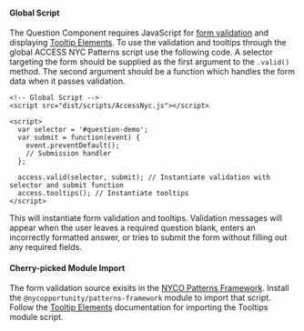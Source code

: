 #### Global Script

The Question Component requires JavaScript for [form validation](https://github.com/CityOfNewYork/nyco-patterns-framework) and displaying [Tooltip Elements](/tooltips). To use the validation and tooltips through the global ACCESS NYC Patterns script use the following code. A selector targeting the form should be supplied as the first argument to the `.valid()` method. The second argument should be a function which handles the form data when it passes validation.

    <!-- Global Script -->
    <script src="dist/scripts/AccessNyc.js"></script>

    <script>
      var selector = '#question-demo';
      var submit = function(event) {
        event.preventDefault();
        // Submission handler
      };

      access.valid(selector, submit); // Instantiate validation with selector and submit function
      access.tooltips(); // Instantiate tooltips
    </script>

This will instantiate form validation and tooltips. Validation messages will appear when the user leaves a required question blank, enters an incorrectly formatted answer, or tries to submit the form without filling out any required fields.

#### Cherry-picked Module Import

The form validation source exisits in the [NYCO Patterns Framework](https://github.com/CityOfNewYork/nyco-patterns-framework). Install the `@nycopportunity/patterns-framework` module to import that script. Follow the [Tooltip Elements](/tooltips) documentation for importing the Tooltips module script.